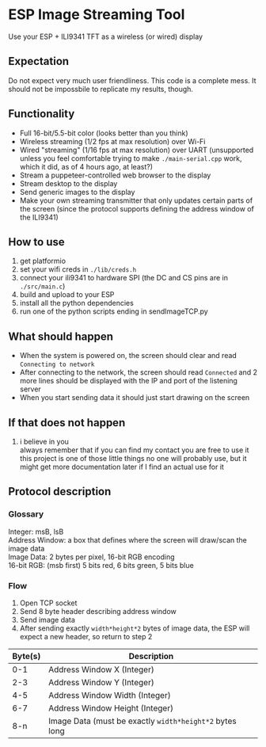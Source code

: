 # ESP Image Streaming Tool
Use your ESP + ILI9341 TFT as a wireless (or wired) display
## Expectation
Do not expect very much user friendliness. This code is a complete mess. It should not be impossbile to replicate my results, though.
## Functionality
- Full 16-bit/5.5-bit color (looks better than you think)
- Wireless streaming (1/2 fps at max resolution) over Wi-Fi
- Wired "streaming" (1/16 fps at max resolution) over UART (unsupported unless you feel comfortable trying to make `./main-serial.cpp` work, which it did, as of 4 hours ago, at least?)
- Stream a puppeteer-controlled web browser to the display
- Stream desktop to the display
- Send generic images to the display
- Make your own streaming transmitter that only updates certain parts of the screen (since the protocol supports defining the address window of the ILI9341)
## How to use
1. get platformio
1. set your wifi creds in `./lib/creds.h`
1. connect your ili9341 to hardware SPI (the DC and CS pins are in `./src/main.c`)
1. build and upload to your ESP
1. install all the python dependencies
1. run one of the python scripts ending in sendImageTCP.py
## What should happen
- When the system is powered on, the screen should clear and read `Connecting to network`
- After connecting to the network, the screen should read `Connected` and 2 more lines should be displayed with the IP and port of the listening server
- When you start sending data it should just start drawing on the screen
## If that does not happen
1. i believe in you  
always remember that if you can find my contact you are free to use it  
this project is one of those little things no one will probably use, but it might get more documentation later if I find an actual use for it
## Protocol description
### Glossary
Integer: msB, lsB  
Address Window: a box that defines where the screen will draw/scan the image data  
Image Data: 2 bytes per pixel, 16-bit RGB encoding  
16-bit RGB: (msb first) 5 bits red, 6 bits green, 5 bits blue
### Flow
1. Open TCP socket
2. Send 8 byte header describing address window
3. Send image data 
4. After sending exactly `width*height*2` bytes of image data, the ESP will expect a new header, so return to step 2

|Byte(s)|Description|
|-------|-----------|
|0-1	|Address Window X (Integer)|
|2-3	|Address Window Y (Integer)|
|4-5	|Address Window Width (Integer)|
|6-7	|Address Window Height (Integer)|
|8-n	|Image Data (must be exactly `width*height*2` bytes long|
